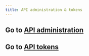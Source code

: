 ```yaml
---
title: API administration & tokens
---
```


## Go to [API administration](api-administration.md)

## Go to [API tokens](api-tokens.md)

